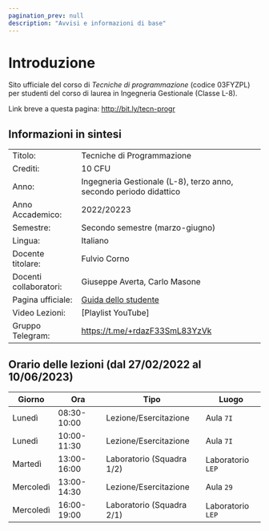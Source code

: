 ```yaml
---
pagination_prev: null
description: "Avvisi e informazioni di base"
---
```


# Introduzione

Sito ufficiale del corso di *Tecniche di programmazione* (codice 03FYZPL) per studenti del corso di laurea in Ingegneria Gestionale (Classe L-8).

Link breve a questa pagina: http://bit.ly/tecn-progr

## Informazioni in sintesi

|                        |                                                                                                                                          |
|:-----------------------|------------------------------------------------------------------------------------------------------------------------------------------|
| Titolo:                | 	Tecniche di Programmazione                                           |
| Crediti:               | 	10 CFU                                                                                                                                   |
| Anno:                  | 	Ingegneria Gestionale (L-8), terzo anno, secondo periodo didattico    |
| Anno Accademico:       | 	2022/20223                                                                                                                              |
| Semestre:              | 	Secondo semestre (marzo-giugno)                                                                                                      |
| Lingua:                | 	Italiano                                                                                                                                |
| Docente titolare:      | 	Fulvio Corno                                                                                                                            |
| Docenti collaboratori: | 	Giuseppe Averta, Carlo Masone   |
| Pagina ufficiale: 	 | [Guida dello studente](https://didattica.polito.it/pls/portal30/gap.pkg_guide.viewGap?p_cod_ins=03FYZPL&p_a_acc=2023&p_header=S&p_lang=&multi=N) |
| Video Lezioni: 	     | [Playlist YouTube]                                                 |
| Gruppo Telegram: 	     | https://t.me/+rdazF33SmL83YzVk                                                                                                           |

## Orario delle lezioni (dal 27/02/2022 al 10/06/2023)

| Giorno   |Ora |Tipo |Luogo |
|----------|----|-----|------|
| Lunedì   | 08:30-10:00 | Lezione/Esercitazione | Aula `7I` | 
| Lunedì | 10:00-11:30 | Lezione/Esercitazione | Aula `7I` | 
| Martedì |13:00-16:00 |Laboratorio (Squadra 1/2) | Laboratorio `LEP` |
| Mercoledì |13:00-14:30 | Lezione/Esercitazione |Aula `29` | 
| Mercoledì |16:00-19:00 |Laboratorio (Squadra 2/1) | Laboratorio `LEP` |
